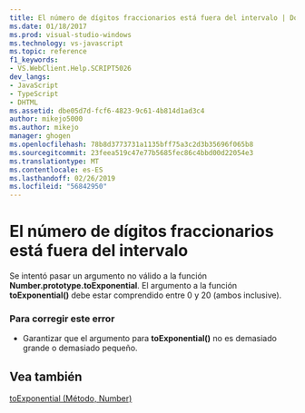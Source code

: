 ```yaml
---
title: El número de dígitos fraccionarios está fuera del intervalo | Documentos de Microsoft
ms.date: 01/18/2017
ms.prod: visual-studio-windows
ms.technology: vs-javascript
ms.topic: reference
f1_keywords:
- VS.WebClient.Help.SCRIPT5026
dev_langs:
- JavaScript
- TypeScript
- DHTML
ms.assetid: dbe05d7d-fcf6-4823-9c61-4b814d1ad3c4
author: mikejo5000
ms.author: mikejo
manager: ghogen
ms.openlocfilehash: 78b8d3773731a1135bff75a3c2d3b35696f065b8
ms.sourcegitcommit: 23feea519c47e77b5685fec86c4bbd00d22054e3
ms.translationtype: MT
ms.contentlocale: es-ES
ms.lasthandoff: 02/26/2019
ms.locfileid: "56842950"
---
```

# <a name="the-number-of-fractional-digits-is-out-of-range"></a>El número de dígitos fraccionarios está fuera del intervalo
Se intentó pasar un argumento no válido a la función **Number.prototype.toExponential**. El argumento a la función **toExponential()** debe estar comprendido entre 0 y 20 (ambos inclusive).  
  
### <a name="to-correct-this-error"></a>Para corregir este error  
  
-   Garantizar que el argumento para **toExponential()** no es demasiado grande o demasiado pequeño.  
  
## <a name="see-also"></a>Vea también  
 [toExponential (Método, Number)](../../javascript/reference/toexponential-method-number-javascript.md)